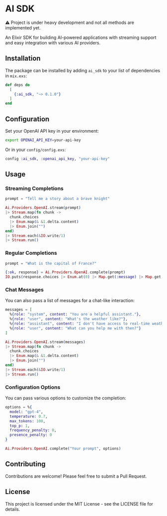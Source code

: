# AI SDK

⚠️ Project is under heavy development and not all methods are implemented yet.

An Elixir SDK for building AI-powered applications with streaming support and easy integration with various AI providers.

## Installation

The package can be installed by adding `ai_sdk` to your list of dependencies in `mix.exs`:

```elixir
def deps do
  [
    {:ai_sdk, "~> 0.1.0"}
  ]
end
```

## Configuration

Set your OpenAI API key in your environment:

```bash
export OPENAI_API_KEY=your-api-key
```

Or in your `config/config.exs`:

```elixir
config :ai_sdk, :openai_api_key, "your-api-key"
```

## Usage

### Streaming Completions

```elixir
prompt = "Tell me a story about a brave knight"

Ai.Providers.OpenAI.stream(prompt)
|> Stream.map(fn chunk -> 
  chunk.choices
  |> Enum.map(& &1.delta.content)
  |> Enum.join("")
end)
|> Stream.each(&IO.write/1)
|> Stream.run()
```

### Regular Completions

```elixir
prompt = "What is the capital of France?"

{:ok, response} = Ai.Providers.OpenAI.complete(prompt)
IO.puts(response.choices |> Enum.at(0) |> Map.get(:message) |> Map.get(:content))
```

### Chat Messages

You can also pass a list of messages for a chat-like interaction:

```elixir
messages = [
  %{role: "system", content: "You are a helpful assistant."},
  %{role: "user", content: "What's the weather like?"},
  %{role: "assistant", content: "I don't have access to real-time weather data."},
  %{role: "user", content: "What can you help me with then?"}
]

Ai.Providers.OpenAI.stream(messages)
|> Stream.map(fn chunk -> 
  chunk.choices
  |> Enum.map(& &1.delta.content)
  |> Enum.join("")
end)
|> Stream.each(&IO.write/1)
|> Stream.run()
```

### Configuration Options

You can pass various options to customize the completion:

```elixir
options = %{
  model: "gpt-4",
  temperature: 0.7,
  max_tokens: 100,
  top_p: 1,
  frequency_penalty: 0,
  presence_penalty: 0
}

Ai.Providers.OpenAI.complete("Your prompt", options)
```

## Contributing

Contributions are welcome! Please feel free to submit a Pull Request.

## License

This project is licensed under the MIT License - see the LICENSE file for details.

